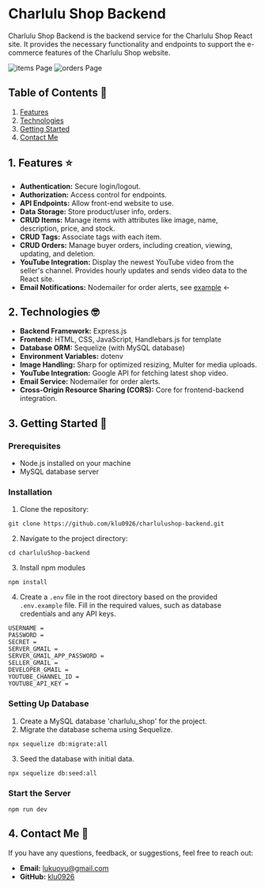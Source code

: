 # Charlulu Shop Backend

Charlulu Shop Backend is the backend service for the Charlulu Shop React site. It provides the necessary functionality and endpoints to support the e-commerce features of the Charlulu Shop website.


![items Page](https://charlulu-shop-546c2a4689b9.herokuapp.com/readme/readme-items.png)
![orders Page](https://charlulu-shop-546c2a4689b9.herokuapp.com/readme/readme-orders.png)


## Table of Contents 📖

1. [Features](#1-features-%EF%B8%8F)
2. [Technologies](#2-technologies-)
3. [Getting Started](#3-getting-started-)
4. [Contact Me](#4-contact-me-)


## 1. Features ⭐️

- **Authentication:** Secure login/logout.
- **Authorization:** Access control for endpoints.
- **API Endpoints:** Allow front-end website to use.
- **Data Storage:** Store product/user info, orders.
- **CRUD Items:** Manage items with attributes like image, name, description, price, and stock.
- **CRUD Tags:** Associate tags with each item.
- **CRUD Orders:** Manage buyer orders, including creation, viewing, updating, and deletion.
- **YouTube Integration:** Display the newest YouTube video from the seller's channel. Provides hourly updates and sends video data to the React site.
- **Email Notifications:** Nodemailer for order alerts, see [example](https://charlulu-shop-546c2a4689b9.herokuapp.com/readme/readme-email.png) <-


## 2. Technologies 🤓

- **Backend Framework:** Express.js
- **Frontend:** HTML, CSS, JavaScript, Handlebars.js for template
- **Database ORM:** Sequelize (with MySQL database)
- **Environment Variables:** dotenv
- **Image Handling:** Sharp for optimized resizing, Multer for media uploads.
- **YouTube Integration:** Google API for fetching latest shop video.
- **Email Service:** Nodemailer for order alerts.
- **Cross-Origin Resource Sharing (CORS):** Core for frontend-backend integration.


## 3. Getting Started 🚀

### Prerequisites

- Node.js installed on your machine
- MySQL database server

### Installation

1. Clone the repository:
```
git clone https://github.com/klu0926/charlulushop-backend.git
```

2. Navigate to the project directory:
```
cd charluluShop-backend
```

3. Install npm modules
```
npm install
```
4. Create a `.env` file in the root directory based on the provided `.env.example` file. Fill in the required values, such as database credentials and any API keys.
```
USERNAME = 
PASSWORD = 
SECRET = 
SERVER_GMAIL = 
SERVER_GMAIL_APP_PASSWORD = 
SELLER_GMAIL = 
DEVELOPER_GMAIL = 
YOUTUBE_CHANNEL_ID = 
YOUTUBE_API_KEY = 
```

### Setting Up Database
1. Create a MySQL database 'charlulu_shop' for the project.
2. Migrate the database schema using Sequelize.
```
npx sequelize db:migrate:all
```
3. Seed the database with initial data.
```
npx sequelize db:seed:all
```

### Start the Server
```
npm run dev
```

## 4. Contact Me 👋
If you have any questions, feedback, or suggestions, feel free to reach out:

- **Email:** [lukuoyu@gmail.com](mailto:your.email@example.com)
- **GitHub:** [klu0926](https://github.com/klu0926)